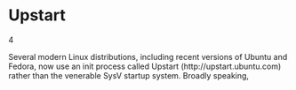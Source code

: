 # Upstart

<p class="vertsep"> <span class="num">4</span> </p>

<aside class="notes">
Several modern Linux distributions, including recent versions of Ubuntu and Fedora, now use an init process called
Upstart (http://upstart.ubuntu.com) rather than the venerable SysV startup system. Broadly speaking,
</aside>

